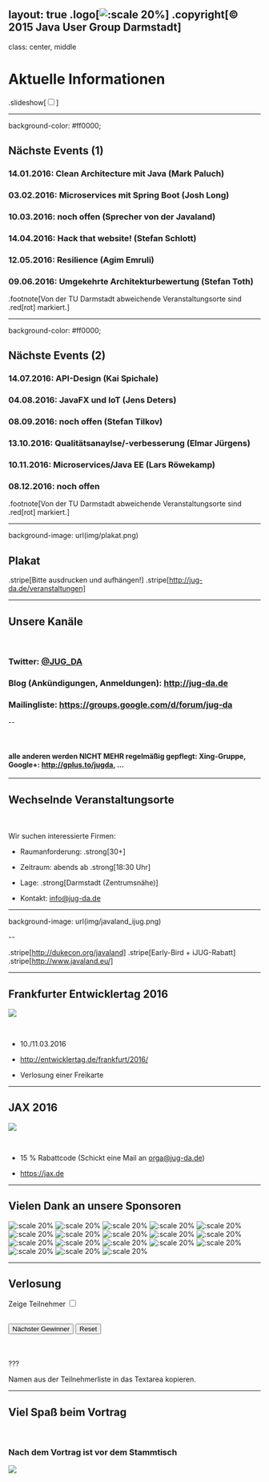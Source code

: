 layout: true
.logo[![:scale 20%](img/logo.png)]
.copyright[&copy; 2015 Java User Group Darmstadt]
---
class: center, middle

# Aktuelle Informationen
.slideshow[<input id="autoSlideshow" type="checkbox" title="Auto Slideshow" />]

---
background-color: #ff0000;

## Nächste Events (1) 

### **14.01.2016**: Clean Architecture mit Java (Mark Paluch)
### **03.02.2016**: Microservices mit Spring Boot (Josh Long)
### **10.03.2016**: noch offen (Sprecher von der Javaland)
### **14.04.2016**: Hack that website! (Stefan Schlott)
### **12.05.2016**: Resilience (Agim Emruli)
### **09.06.2016**: Umgekehrte Architekturbewertung (Stefan Toth)

.footnote[Von der TU Darmstadt abweichende Veranstaltungsorte sind .red[rot] markiert.]

---
background-color: #ff0000;

## Nächste Events (2)

### **14.07.2016**: API-Design (Kai Spichale)
### **04.08.2016**: JavaFX und IoT (Jens Deters)
### **08.09.2016**: noch offen (Stefan Tilkov)
### **13.10.2016**: Qualitätsanaylse/-verbesserung (Elmar Jürgens)
### **10.11.2016**: Microservices/Java EE (Lars Röwekamp)
### **08.12.2016**: noch offen

.footnote[Von der TU Darmstadt abweichende Veranstaltungsorte sind .red[rot] markiert.]

---
background-image: url(img/plakat.png)

## Plakat

.stripe[Bitte ausdrucken und aufhängen!]
.stripe[http://jug-da.de/veranstaltungen]

---

## Unsere Kanäle

&nbsp;
### **Twitter**: [@JUG_DA](https://twitter.com/jug_da)

### **Blog** (Ankündigungen, Anmeldungen): http://jug-da.de

### **Mailingliste**: https://groups.google.com/d/forum/jug-da

--

&nbsp;
#### **alle anderen werden NICHT MEHR regelmäßig gepflegt**: Xing-Gruppe, Google+: http://gplus.to/jugda, ...

---

## Wechselnde Veranstaltungsorte

&nbsp;  
&nbsp;  
Wir suchen interessierte Firmen:

- Raumanforderung: .strong[30+]

- Zeitraum: abends ab .strong[18:30 Uhr]

- Lage: .strong[Darmstadt (Zentrumsnähe)]

- Kontakt: info@jug-da.de

---
background-image: url(img/javaland_ijug.png)

--

.stripe[http://dukecon.org/javaland]
.stripe[Early-Bird + iJUG-Rabatt]
.stripe[http://www.javaland.eu/]

---

## Frankfurter Entwicklertag 2016

![](img/entwicklertag.png)

&nbsp;  
- 10./11.03.2016

- http://entwicklertag.de/frankfurt/2016/

- Verlosung einer Freikarte

---

## JAX 2016

![](img/jax.png)

&nbsp;  
- 15 % Rabattcode (Schickt eine Mail an orga@jug-da.de)

- https://jax.de

---

## Vielen Dank an unsere Sponsoren

![:scale 20%](img/sponsors/tud.png)
![:scale 20%](img/sponsors/sus.png)
![:scale 20%](img/sponsors/idea.png)
![:scale 20%](img/sponsors/dpunkt.png)
![:scale 20%](img/sponsors/oreilly.png)
![:scale 20%](img/sponsors/epress.png)
![:scale 20%](img/sponsors/mitp.png)
![:scale 20%](img/sponsors/hanser.png)
![:scale 20%](img/sponsors/accso.png)
![:scale 20%](img/sponsors/axxessio.png)
![:scale 20%](img/sponsors/msg.png)
![:scale 20%](img/sponsors/itforwork.png)
![:scale 20%](img/sponsors/rheinwerk.png)
![:scale 20%](img/sponsors/sigs.png)
![:scale 20%](img/sponsors/innoq.png)
![:scale 20%](img/sponsors/nterra.png)
![:scale 20%](img/sponsors/cosee.png)
![:scale 20%](img/sponsors/entwicklertag.png)

---

## Verlosung

<label for="showAttendees">Zeige Teilnehmer <input id="showAttendees" type="checkbox" title="Zeige Teilnehmer" /></label>

<textarea id="attendees" style="display:none;" rows="10" cols="40" onClick="resizeLotteryInput(false);" onBlur="resizeLotteryInput(true);">
Gerd
Jan
Jörn
Marcel
Niko
Sebastian
Falk</textarea>

<br/>
<div>
    <button onClick="nextWinner()">Nächster Gewinner</button>
    <button onClick="resetLottery()">Reset</button>
</div>

<div id="winner" style="color:red; font-size:1.5em; font-align:center;margin-top:50px;"></div>

???

Namen aus der Teilnehmerliste in das Textarea kopieren.

---

## Viel Spaß beim Vortrag

&nbsp;
### Nach dem Vortrag ist vor dem Stammtisch

![](img/kneipe.png)
